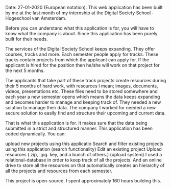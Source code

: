 Date: 27-01-2020 (European notation). This web application has been built by me at the last month of my internship at the Digital Society School - Hogeschool van Amsterdam.

Before you can understand what this application is for, you will have to know what the company is about. Since this application has been purely built for their needs.

The services of the Digital Society School keeps expanding. They offer courses, tracks and more. Each semester people apply for tracks. These tracks contain projects from which the applicant can apply for. If the applicant is hired for the position then he/she will work on that project for the next 5 months.

The applicants that take part of these track projects create resources during their 5 months of hard work, with resources I mean; images, documents, videos, presentations etc. These files need to be stored somewhere and each year a new semester opens which means the data keeps expanding and becomes harder to manage and keeping track of. They needed a new solution to manage their data. The company I worked for needed a new secure solution to easily find and structure their upcoming and current data.

That is what this application is for. It makes sure that the data being submitted in a strict and structured manner. This application has been coded dynamically. You can:

upload new projects using this applicatio
Search and filter existing projects using this application (search functionality)
Edit an existing project
Upload resources (.zip, .jpg. key, and a bunch of others.) (upload system)
I used a relational-database in order to keep track of all the projects. And an online drive to store all the resources on that automatically creates an hierarchy of all the projects and resources from each semester.

This project is open-source. I spent approximately 160 hours building this.
